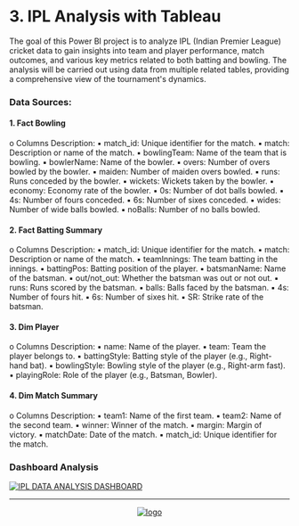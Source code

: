 # 3. IPL Analysis with Tableau 
The goal of this Power BI project is to analyze IPL (Indian Premier League) cricket data to gain insights into team and player performance, match outcomes, and various key metrics related to both batting and bowling. The analysis will be carried out using data from multiple related tables, providing a comprehensive view of the tournament's dynamics.

### Data Sources:
#### 1. Fact Bowling
o Columns Description:
▪ match_id: Unique identifier for the match.
▪ match: Description or name of the match.
▪ bowlingTeam: Name of the team that is bowling.
▪ bowlerName: Name of the bowler.
▪ overs: Number of overs bowled by the bowler.
▪ maiden: Number of maiden overs bowled.
▪ runs: Runs conceded by the bowler.
▪ wickets: Wickets taken by the bowler.
▪ economy: Economy rate of the bowler.
▪ 0s: Number of dot balls bowled.
▪ 4s: Number of fours conceded.
▪ 6s: Number of sixes conceded.
▪ wides: Number of wide balls bowled.
▪ noBalls: Number of no balls bowled.

#### 2. Fact Batting Summary
o Columns Description:
▪ match_id: Unique identifier for the match.
▪ match: Description or name of the match.
▪ teamInnings: The team batting in the innings.
▪ battingPos: Batting position of the player.
▪ batsmanName: Name of the batsman.
▪ out/not_out: Whether the batsman was out or not out.
▪ runs: Runs scored by the batsman.
▪ balls: Balls faced by the batsman.
▪ 4s: Number of fours hit.
▪ 6s: Number of sixes hit.
▪ SR: Strike rate of the batsman.

#### 3. Dim Player
o Columns Description:
▪ name: Name of the player.
▪ team: Team the player belongs to.
▪ battingStyle: Batting style of the player (e.g., Right-hand bat).
▪ bowlingStyle: Bowling style of the player (e.g., Right-arm fast).
▪ playingRole: Role of the player (e.g., Batsman, Bowler).

#### 4. Dim Match Summary
o Columns Description:
▪ team1: Name of the first team.
▪ team2: Name of the second team.
▪ winner: Winner of the match.
▪ margin: Margin of victory.
▪ matchDate: Date of the match.
▪ match_id: Unique identifier for the match.

### Dashboard Analysis
<div class='tableauPlaceholder' id='viz1721238997515' style='position: relative'>
 <noscript><a href='https://public.tableau.com/views/IPLDataAnalysisMentorness/Dashboard1?:language=en-US&:sid=&:redirect=auth&:display_count=n&:origin=viz_share_link'><img alt='IPL DATA ANALYSIS DASHBOARD ' src='https://github.com/user-attachments/assets/e68a482a-9854-4867-93f2-9ee28a60fc7c' style='border: none' /></a></noscript>   

 
***
<div align='center'>
<noscript><a href='#'><img alt='logo' src='https://github.com/user-attachments/assets/8cc3be12-83a3-44dc-b598-a54211cfb919' style='border: none' /></a></noscript>
</div>

